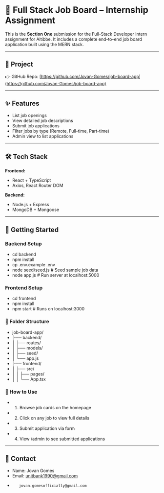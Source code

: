 # 💼 Full Stack Job Board – Internship Assignment

This is the **Section One** submission for the Full-Stack Developer Intern assignment for Altibbe. It includes a complete end-to-end job board application built using the MERN stack.

---

## 🔗 Project 

👉 GitHub Repo: [https://github.com/Jovan-Gomes/job-board-app](https://github.com/Jovan-Gomes/job-board-app)

---

## ✨ Features

- List job openings
- View detailed job descriptions
- Submit job applications
- Filter jobs by type (Remote, Full-time, Part-time)
- Admin view to list applications

---

## 🛠️ Tech Stack

**Frontend:**
- React + TypeScript
- Axios, React Router DOM

**Backend:**
- Node.js + Express
- MongoDB + Mongoose

---

## 🚀 Getting Started

### Backend Setup
- cd backend
- npm install
- cp .env.example .env
- node seed/seed.js   # Seed sample job data
- node app.js         # Run server at localhost:5000

### Frontend Setup
- cd frontend
- npm install
- npm start           # Runs on localhost:3000

### 📂 Folder Structure
- job-board-app/
- ├── backend/
- │   ├── routes/
- │   ├── models/
- │   ├── seed/
- │   └── app.js
- ├── frontend/
- │   ├── src/
- │   │   ├── pages/
- │   │   └── App.tsx

### 🧪 How to Use
- 1. Browse job cards on the homepage
- 2. Click on any job to view full details
- 3. Submit application via form
- 4. View /admin to see submitted applications

---

## 📧 Contact
- Name: Jovan Gomes
- Email: unitbank1990@gmail.com
-        jovan.gomesofficially@gmail.com
